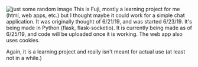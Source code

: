 ![just some random image](https://repository-images.githubusercontent.com/193307873/ab47a680-9551-11e9-81f5-b9dd8339822b)
This is Fuji, mostly a learning project for me (html, web apps, etc.) but I thought maybe it could work for a simple chat application. 
It was originally thought of 6/21/19, and was started 6/23/19. It's being made in Python (flask, flask-socketio).
It is currently being made as of 6/25/19, and code will be uploaded once it is working. The web app also uses cookies. 

Again, it is a learning project and really isn't meant for actual use (at least not in a while.)
